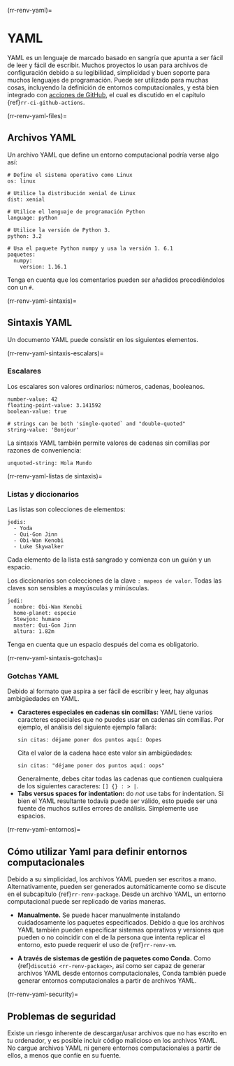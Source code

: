(rr-renv-yaml)=
# YAML

YAML es un lenguaje de marcado basado en sangría que apunta a ser fácil de leer y fácil de escribir. Muchos proyectos lo usan para archivos de configuración debido a su legibilidad, simplicidad y buen soporte para muchos lenguajes de programación. Puede ser utilizado para muchas cosas, incluyendo la definición de entornos computacionales, y está bien integrado con [acciones de GitHub](https://travis-ci.org/), el cual es discutido en el capítulo {ref}`rr-ci-github-actions`.

(rr-renv-yaml-files)=
## Archivos YAML

Un archivo YAML que define un entorno computacional podría verse algo así:

```
# Define el sistema operativo como Linux
os: linux

# Utilice la distribución xenial de Linux
dist: xenial

# Utilice el lenguaje de programación Python
language: python

# Utilice la versión de Python 3.
python: 3.2

# Usa el paquete Python numpy y usa la versión 1. 6.1
paquetes:
  numpy:
    version: 1.16.1
```

Tenga en cuenta que los comentarios pueden ser añadidos precediéndolos con un `#`.

(rr-renv-yaml-sintaxis)=
## Sintaxis YAML

Un documento YAML puede consistir en los siguientes elementos.

(rr-renv-yaml-sintaxis-escalars)=
### Escalares

Los escalares son valores ordinarios: números, cadenas, booleanos.

```
number-value: 42
floating-point-value: 3.141592
boolean-value: true

# strings can be both 'single-quoted` and "double-quoted"
string-value: 'Bonjour'
```

La sintaxis YAML también permite valores de cadenas sin comillas por razones de conveniencia:

```
unquoted-string: Hola Mundo
```
(rr-renv-yaml-listas de sintaxis)=
### Listas y diccionarios

Las listas son colecciones de elementos:

```
jedis:
  - Yoda
  - Qui-Gon Jinn
  - Obi-Wan Kenobi
  - Luke Skywalker
```

Cada elemento de la lista está sangrado y comienza con un guión y un espacio.

Los diccionarios son colecciones de la clave `: mapeos de valor`. Todas las claves son sensibles a mayúsculas y minúsculas.

```
jedi:
  nombre: Obi-Wan Kenobi
  home-planet: especie
  Stewjon: humano
  master: Qui-Gon Jinn
  altura: 1.82m
```

Tenga en cuenta que un espacio después del coma es obligatorio.

(rr-renv-yaml-sintaxis-gotchas)=
### Gotchas YAML

Debido al formato que aspira a ser fácil de escribir y leer, hay algunas ambigüedades en YAML.

- **Caracteres especiales en cadenas sin comillas:** YAML tiene varios caracteres especiales que no puedes usar en cadenas sin comillas. Por ejemplo, el análisis del siguiente ejemplo fallará:
  ```
  sin citas: déjame poner dos puntos aquí: Oopes
  ```
  Cita el valor de la cadena hace este valor sin ambigüedades:
  ```
  sin citas: "déjame poner dos puntos aquí: oops"
  ```
  Generalmente, debes citar todas las cadenas que contienen cualquiera de los siguientes caracteres: `[] {} : > |`.
- **Tabs versus spaces for indentation:** do _not_ use tabs for indentation. Si bien el YAML resultante todavía puede ser válido, esto puede ser una fuente de muchos sutiles errores de análisis. Simplemente use espacios.

(rr-renv-yaml-entornos)=
## Cómo utilizar Yaml para definir entornos computacionales

Debido a su simplicidad, los archivos YAML pueden ser escritos a mano. Alternativamente, pueden ser generados automáticamente como se discute en el subcapítulo {ref}`rr-renv-package`. Desde un archivo YAML, un entorno computacional puede ser replicado de varias maneras.

- **Manualmente.** Se puede hacer manualmente instalando cuidadosamente los paquetes especificados. Debido a que los archivos YAML también pueden especificar sistemas operativos y versiones que pueden o no coincidir con el de la persona que intenta replicar el entorno, esto puede requerir el uso de {ref}`rr-renv-vm`.

- **A través de sistemas de gestión de paquetes como Conda.** Como {ref}`discutió <rr-renv-package>`, así como ser capaz de generar archivos YAML desde entornos computacionales, Conda también puede generar entornos computacionales a partir de archivos YAML.

(rr-renv-yaml-security)=
## Problemas de seguridad

Existe un riesgo inherente de descargar/usar archivos que no has escrito en tu ordenador, y es posible incluir código malicioso en los archivos YAML. No cargue archivos YAML ni genere entornos computacionales a partir de ellos, a menos que confíe en su fuente.
